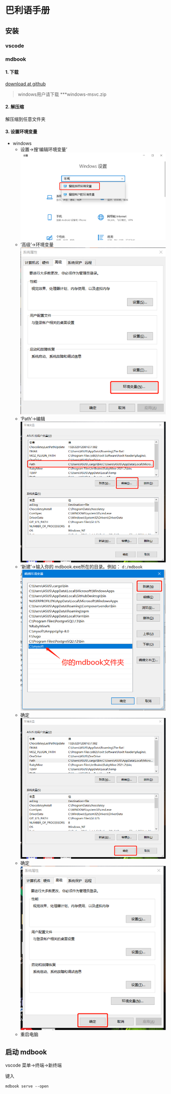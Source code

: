 # 巴利语手册

## 安装

### vscode


### mdbook

#### 1. 下载
[download at github](https://github.com/rust-lang/mdBook/releases)

>windows用户请下载 ***windows-msvc.zip

#### 2. 解压缩

解压缩到任意文件夹

#### 3. 设置环境变量

  - windows
    - 设置->搜‘编辑环境变量’
	![环境变量](images/hjbl.png)
	- ‘高级’->环境变量
	![环境变量](images/hjbl2.png)
	- ‘Path’->编辑
	![环境变量](images/hjbl3.png)
	- ‘新建’->输入你的 mdbook.exe所在的目录。例如： `d:/mdbook` 
	![环境变量](images/hjbl4.png)
	- 确定
	![环境变量](images/hjbl5.png)
	- 确定
	![环境变量](images/hjbl6.png)
	- 重启电脑

## 启动 mdbook

vscode 菜单->终端->新终端

键入

```
mdbook serve --open
```